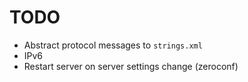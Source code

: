 # TODO

- Abstract protocol messages to `strings.xml`
- IPv6
- Restart server on server settings change (zeroconf)